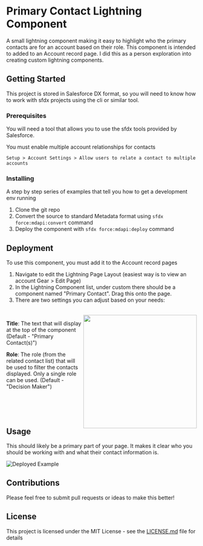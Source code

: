 # Primary Contact Lightning Component

A small lightning component making it easy to highlight who the primary contacts are for an account based on their role. This component is intended to added to an Account record page. I did this as a person exploration into creating custom lightning components.

## Getting Started

This project is stored in Salesforce DX format, so you will need to know how to work with sfdx projects using the cli or similar tool.

### Prerequisites

You will need a tool that allows you to use the sfdx tools provided by Salesforce.

You must enable multiple account relationships for contacts

`Setup > Account Settings > Allow users to relate a contact to multiple accounts`

### Installing

A step by step series of examples that tell you how to get a development env running

1) Clone the git repo
2) Convert the source to standard Metadata format using `sfdx force:mdapi:convert` command
3) Deploy the component with `sfdx force:mdapi:deploy` command

## Deployment

To use this component, you must add it to the Account record pages

1) Navigate to edit the Lightning Page Layout (easiest way is to view an account Gear > Edit Page)
2) In the Lightning Component list, under custom there should be a component named "Primary Contact". Drag this onto the page.
3) There are two settings you can adjust based on your needs:
<br/>
    
<img align="right" src="https://user-images.githubusercontent.com/3085186/41557379-7499ddec-730b-11e8-95fa-0141762c721e.png" width="300">


**Title**: The text that will display at the top of the component (Default - "Primary Contact(s)")</li>

**Role**: The role (from the related contact list) that will be used to filter the contacts displayed. Only a single role can be used. (Default - "Decision Maker")</li>
<br/><br/><br/><br/><br/>


## Usage

This should likely be a primary part of your page. It makes it clear who you should be working with and what their contact information is.

![Deployed Example](https://user-images.githubusercontent.com/3085186/41557260-0f63cbcc-730b-11e8-9800-7a9082e4f564.png)

## Contributions

Please feel free to submit pull requests or ideas to make this better!

## License

This project is licensed under the MIT License - see the [LICENSE.md](LICENSE.md) file for details
